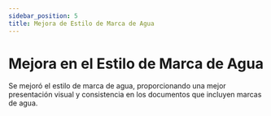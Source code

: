 ```yaml
---
sidebar_position: 5
title: Mejora de Estilo de Marca de Agua
---
```


# Mejora en el Estilo de Marca de Agua

Se mejoró el estilo de marca de agua, proporcionando una mejor presentación visual y consistencia en los documentos que incluyen marcas de agua.
